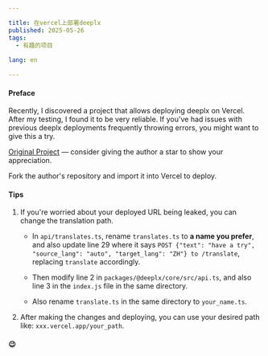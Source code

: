 ```yaml
---

title: 在vercel上部署deeplx
published: 2025-05-26
tags:
  - 有趣的项目
  
lang: en

---
```

#### Preface

Recently, I discovered a project that allows deploying deeplx on Vercel. After my testing, I found it to be very reliable. If you've had issues with previous deeplx deployments frequently throwing errors, you might want to give this a try.

[Original Project](https://github.com/un-ts/deeplx) — consider giving the author a star to show your appreciation.

Fork the author's repository and import it into Vercel to deploy.

#### Tips

1. If you're worried about your deployed URL being leaked, you can change the translation path.
   
   - In `api/translates.ts`, rename `translates.ts` to **a name you prefer**, and also update line 29 where it says `POST {"text": "have a try", "source_lang": "auto", "target_lang": "ZH"} to /translate`, replacing `translate` accordingly.
   
   - Then modify line 2 in `packages/@deeplx/core/src/api.ts`, and also line 3 in the `index.js` file in the same directory.
   
   - Also rename `translate.ts` in the same directory to `your_name.ts`.

2. After making the changes and deploying, you can use your desired path like: `xxx.vercel.app/your_path`.

#### 😉